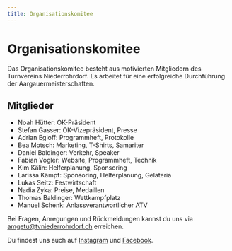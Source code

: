 ```yaml
---
title: Organisationskomitee
---
```


# Organisations&shy;komitee

Das Organisationskomitee besteht aus motivierten Mitgliedern des Turnvereins Niederrohrdorf. Es arbeitet für eine erfolgreiche Durchführung der Aargauermeisterschaften.

## Mitglieder

- Noah Hütter: OK-Präsident
- Stefan Gasser: OK-Vizepräsident, Presse
- Adrian Egloff: Programmheft, Protokolle
- Bea Motsch: Marketing, T-Shirts, Samariter
- Daniel Baldinger: Verkehr, Speaker
- Fabian Vogler: Website, Programmheft, Technik
- Kim Kälin: Helferplanung, Sponsoring
- Larissa Kämpf: Sponsoring, Helferplanung, Gelateria
- Lukas Seitz: Festwirtschaft
- Nadia Zyka: Preise, Medaillen
- Thomas Baldinger: Wettkampfplatz
- Manuel Schenk: Anlassverantwortlicher ATV

Bei Fragen, Anregungen und Rückmeldungen kannst du uns via [amgetu@tvniederrohrdorf.ch](mailto:amgetu@tvniederrohrdorf.ch) erreichen.

Du findest uns auch auf <a href="https://www.instagram.com/amgetu2019niederrohrdorf/" target="_blank">Instagram</a> und <a href="https://www.facebook.com/AMGetu-2019-293752614577930/" target="_blank">Facebook</a>.
